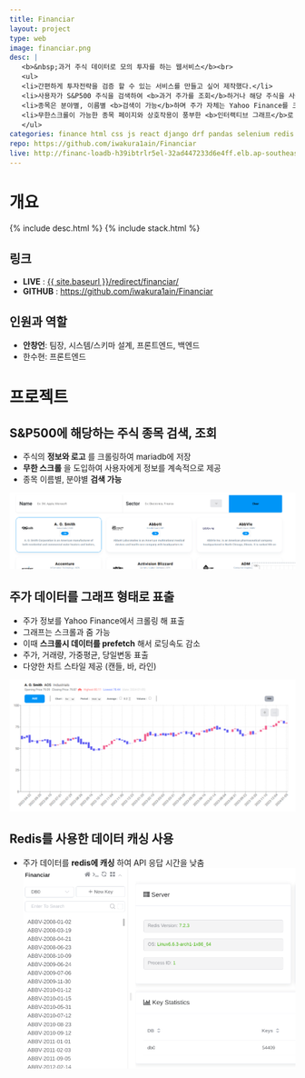 ```yaml
---
title: Financiar
layout: project
type: web
image: financiar.png
desc: |
   <b>&nbsp;과거 주식 데이터로 모의 투자를 하는 웹서비스</b><br>
   <ul>
   <li>간편하게 투자전략을 검증 할 수 있는 서비스를 만들고 싶어 제작했다.</li>
   <li>사용자가 S&P500 주식을 검색하여 <b>과거 주가를 조회</b>하거나 해당 주식을 사용하여 <b>모의 투자</b>를 하는 웹서비스이다.</li>
   <li>종목은 분야별, 이름별 <b>검색이 가능</b>하며 주가 자체는 Yahoo Finance를 크롤링하여 <b>redis에 캐싱</b> 후 제공된다.</li>
   <li>무한스크롤이 가능한 종목 페이지와 상호작용이 풍부한 <b>인터랙티브 그래프</b>로 사용자의 참여를 유도한다.</li>
   </ul>
categories: finance html css js react django drf pandas selenium redis mariadb docker docker-compose
repo: https://github.com/iwakura1ain/Financiar
live: http://financ-loadb-h39ibtrlr5el-32ad447233d6e4ff.elb.ap-southeast-2.amazonaws.com:5173/
---
```



# 개요

{% include desc.html %}
{% include stack.html %}


## 링크

-   **LIVE** : <a href="{{ site.baseurl }}/redirect/financiar/">{{ site.baseurl }}/redirect/financiar/</a>
-   **GITHUB** : <a href="<https://github.com/iwakura1ain/Financiar>"><https://github.com/iwakura1ain/Financiar></a>


## 인원과 역할

-   **안창언**: 팀장, 시스템/스키마 설계, 프론트엔드, 백엔드
-   한수현: 프론트엔드


# 프로젝트


## S&P500에 해당하는 주식 종목 검색, 조회

-   주식의 **정보와 로고** 를 크롤링하여 mariadb에 저장
-   **무한 스크롤** 을 도입하여 사용자에게 정보를 계속적으로 제공
-   종목 이름별, 분야별 **검색 가능**

![img](./financiar-search.png)


## 주가 데이터를 그래프 형태로 표출

-   주가 정보를 Yahoo Finance에서 크롤링 해 표출
-   그래프는 스크롤과 줌 가능
-   이때 **스크롤시 데이터를 prefetch** 해서 로딩속도 감소
-   주가, 거래량, 가중평균, 당일변동 표출
-   다양한 차트 스타일 제공 (캔들, 바, 라인)

![img](./financiar-chart.png)


## Redis를 사용한 데이터 캐싱 사용

-   주가 데이터를 **redis에 캐싱** 하여 API 응답 시간을 낮춤
    ![img](./financiar-redis.png)
